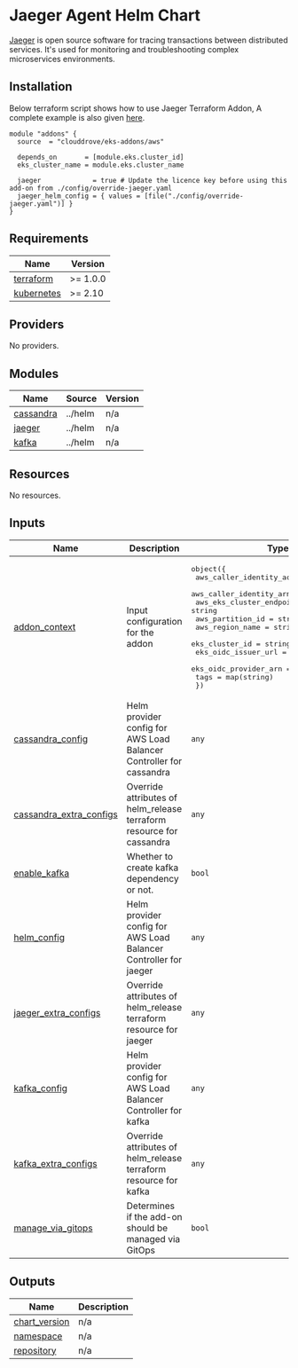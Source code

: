 # Jaeger Agent Helm Chart

[Jaeger](https://www.jaegertracing.io/) is open source software for tracing transactions between distributed services. It's used for monitoring and troubleshooting complex microservices environments.

## Installation
Below terraform script shows how to use Jaeger Terraform Addon, A complete example is also given [here](https://github.com/clouddrove/terraform-helm-eks-addons/blob/master/_examples/complete/main.tf).
```hcl
module "addons" {
  source  = "clouddrove/eks-addons/aws"
  
  depends_on       = [module.eks.cluster_id]
  eks_cluster_name = module.eks.cluster_name

  jaeger             = true # Update the licence key before using this add-on from ./config/override-jaeger.yaml
  jaeger_helm_config = { values = [file("./config/override-jaeger.yaml")] }
}
```

<!-- BEGINNING OF PRE-COMMIT-TERRAFORM DOCS HOOK -->
## Requirements

| Name | Version |
|------|---------|
| <a name="requirement_terraform"></a> [terraform](#requirement\_terraform) | >= 1.0.0 |
| <a name="requirement_kubernetes"></a> [kubernetes](#requirement\_kubernetes) | >= 2.10 |

## Providers

No providers.

## Modules

| Name | Source | Version |
|------|--------|---------|
| <a name="module_cassandra"></a> [cassandra](#module\_cassandra) | ../helm | n/a |
| <a name="module_jaeger"></a> [jaeger](#module\_jaeger) | ../helm | n/a |
| <a name="module_kafka"></a> [kafka](#module\_kafka) | ../helm | n/a |

## Resources

No resources.

## Inputs

| Name | Description | Type | Default | Required |
|------|-------------|------|---------|:--------:|
| <a name="input_addon_context"></a> [addon\_context](#input\_addon\_context) | Input configuration for the addon | <pre>object({<br>    aws_caller_identity_account_id = string<br>    aws_caller_identity_arn        = string<br>    aws_eks_cluster_endpoint       = string<br>    aws_partition_id               = string<br>    aws_region_name                = string<br>    eks_cluster_id                 = string<br>    eks_oidc_issuer_url            = string<br>    eks_oidc_provider_arn          = string<br>    tags                           = map(string)<br>  })</pre> | n/a | yes |
| <a name="input_cassandra_config"></a> [cassandra\_config](#input\_cassandra\_config) | Helm provider config for AWS Load Balancer Controller for cassandra | `any` | `{}` | no |
| <a name="input_cassandra_extra_configs"></a> [cassandra\_extra\_configs](#input\_cassandra\_extra\_configs) | Override attributes of helm\_release terraform resource for cassandra | `any` | `{}` | no |
| <a name="input_enable_kafka"></a> [enable\_kafka](#input\_enable\_kafka) | Whether to create kafka dependency or not. | `bool` | `false` | no |
| <a name="input_helm_config"></a> [helm\_config](#input\_helm\_config) | Helm provider config for AWS Load Balancer Controller for jaeger | `any` | `{}` | no |
| <a name="input_jaeger_extra_configs"></a> [jaeger\_extra\_configs](#input\_jaeger\_extra\_configs) | Override attributes of helm\_release terraform resource for jaeger | `any` | `{}` | no |
| <a name="input_kafka_config"></a> [kafka\_config](#input\_kafka\_config) | Helm provider config for AWS Load Balancer Controller for kafka | `any` | `{}` | no |
| <a name="input_kafka_extra_configs"></a> [kafka\_extra\_configs](#input\_kafka\_extra\_configs) | Override attributes of helm\_release terraform resource for kafka | `any` | `{}` | no |
| <a name="input_manage_via_gitops"></a> [manage\_via\_gitops](#input\_manage\_via\_gitops) | Determines if the add-on should be managed via GitOps | `bool` | `false` | no |

## Outputs

| Name | Description |
|------|-------------|
| <a name="output_chart_version"></a> [chart\_version](#output\_chart\_version) | n/a |
| <a name="output_namespace"></a> [namespace](#output\_namespace) | n/a |
| <a name="output_repository"></a> [repository](#output\_repository) | n/a |
<!-- END OF PRE-COMMIT-TERRAFORM DOCS HOOK -->